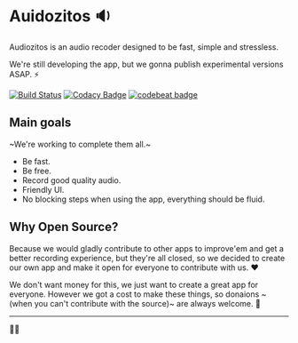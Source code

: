 # Auidozitos 🔉

Audiozitos is an audio recoder designed to be fast, simple and stressless.

We're still developing the app, but we gonna publish experimental versions ASAP. ⚡

[![Build Status](https://travis-ci.com/uni-labs/audiozitos.svg?branch=master)](https://travis-ci.com/uni-labs/audiozitos)
[![Codacy Badge](https://api.codacy.com/project/badge/Grade/928fbe5b41884107a42cc4a507bcba6b)](https://www.codacy.com/app/uni-labs/audiozitos?utm_source=github.com&amp;utm_medium=referral&amp;utm_content=uni-labs/audiozitos&amp;utm_campaign=Badge_Grade)
[![codebeat badge](https://codebeat.co/badges/871ae3be-f31d-4cf6-b212-6bc06d2b6c89)](https://codebeat.co/projects/github-com-uni-labs-audiozitos-master)

## Main goals

~We're working to complete them all.~

- Be fast.
- Be free.
- Record good quality audio.
- Friendly UI.
- No blocking steps when using the app, everything should be fluid.

## Why Open Source?

Because we would gladly contribute to other apps to improve'em and get a better recording experience, but they're all closed, so we decided to create our own app and make it open for everyone to contribute with us. ♥

We don't want money for this, we just want to create a great app for everyone. However we got a cost to make these things, so donaions ~(when you can't contribute with the source)~ are always welcome. 🌈

---

🤠🦄
